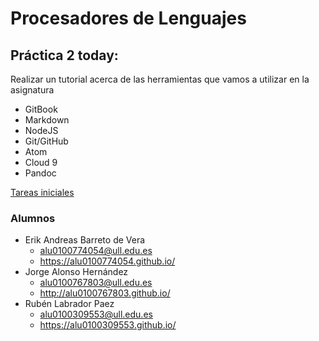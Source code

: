 # Procesadores de Lenguajes

## Práctica 2 today:

Realizar un tutorial acerca de las herramientas que vamos a utilizar en la asignatura

* GitBook
* Markdown
* NodeJS
* Git/GitHub
* Atom
* Cloud 9
* Pandoc

[Tareas iniciales](https://ull-esit-pl-1617.github.io/tareas-iniciales-erik-jorge-carlos-ruben/)



### Alumnos

* Erik Andreas Barreto de Vera
  * alu0100774054@ull.edu.es
  * https://alu0100774054.github.io/
* Jorge Alonso Hernández
  * alu0100767803@ull.edu.es
  * http://alu0100767803.github.io/
* Rubén Labrador Paez
  * alu0100309553@ull.edu.es
  * https://alu0100309553.github.io/
